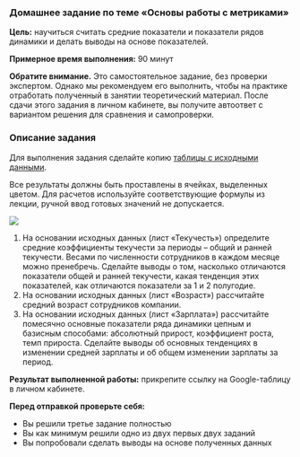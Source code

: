 ### Домашнее задание по теме  «Основы работы с метриками»

**Цель:** научиться считать средние показатели и показатели рядов динамики и делать выводы на основе показателей.

**Примерное время выполнения:** 90 минут

**Обратите внимание.** Это самостоятельное задание, без проверки экспертом. Однако мы рекомендуем его выполнить, чтобы на практике отработать полученный в занятии теоретический материал. После сдачи этого задания в личном кабинете, вы получите автоответ с вариантом решения для сравнения и самопроверки.

### Описание задания

Для выполнения задания сделайте копию [таблицы с исходными данными](https://docs.google.com/spreadsheets/d/1ygwfiFOXp_VRb4gNFhGRtOAg5pnfCHTRtetSlXnYcdM/copy). 

Все результаты должны быть проставлены в ячейках, выделенных цветом. Для расчетов используйте соответствующие формулы из лекции, ручной ввод готовых значений не допускается.

![](https://u.netology.ru/backend/uploads/markdown_images/image/159704/1.png)

1. На основании исходных данных (лист «Текучесть») определите средние коэффициенты текучести за периоды – общий и ранней текучести. Весами по численности сотрудников в каждом месяце можно пренебречь. Сделайте выводы о том, насколько отличаются показатели общей и ранней текучести, какая тенденция этих показателей, как отличаются показатели за 1 и 2 полугодие.
2. На основании исходных данных (лист «Возраст») рассчитайте средний возраст сотрудников компании.
3. На основании исходных данных (лист «Зарплата») рассчитайте помесячно основные показатели ряда динамики цепным и базисным способами: абсолютный прирост, коэффициент роста, темп прироста. Сделайте выводы об основных тенденциях в изменении средней зарплаты и об общем изменении зарплаты за период.

**Результат выполненной работы:** прикрепите cсылку на Google-таблицу в личном кабинете.

**Перед отправкой проверьте себя:**
 * Вы решили третье задание полностью
 * Вы как минимум решили одно из двух первых двух заданий
 * Вы попробовали сделать выводы на основе полученных данных
